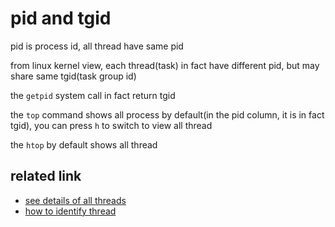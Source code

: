 # pid and tgid

pid is process id, all thread have same pid

from linux kernel view, each thread(task) in fact have different pid, but may share same tgid(task group id)

the `getpid` system call in fact return tgid

the `top` command shows all process by default(in the pid column, it is in fact tgid), you can press `h` to switch to view all thread

the `htop` by default shows all thread

## related link

- [see details of all threads](https://unix.stackexchange.com/questions/892/is-there-a-way-to-see-details-of-all-the-threads-that-a-process-has-in-linux)
- [how to identify thread](https://stackoverflow.com/questions/9305992/if-threads-share-the-same-pid-how-can-they-be-identified)
